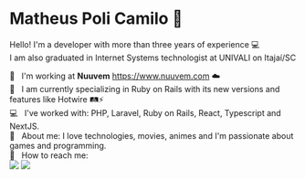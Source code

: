 # Matheus Poli Camilo 👋

Hello! I'm a developer with more than three years of experience :computer:
<br/> I am also graduated in Internet Systems technologist at UNIVALI on Itajaí/SC

:rocket:  &nbsp; I'm working at **Nuuvem** https://www.nuuvem.com ☁️
<br/> 💎  &nbsp; I am currently specializing in Ruby on Rails with its new versions and features like Hotwire 🛤⚡
<br/> 💻  &nbsp; I've worked with: PHP, Laravel, Ruby on Rails, React, Typescript and NextJS.
<br/> 💬  &nbsp; About me: I love technologies, movies, animes and I'm passionate about games and programming.
<br/> :email: &nbsp; How to reach me: <br />
<a href="https://www.linkedin.com/in/matheus-poli/" target="_blank"><img src="https://img.shields.io/badge/-LinkedIn-%230077B5?style=for-the-badge&logo=linkedin&logoColor=white" target="_blank"></a>
<a href="mailto:matheuspolicamilo@gmail.com" target="_blank"><img src="https://img.shields.io/badge/-GMAIL-c14438?style=for-the-badge&logo=gmail&logoColor=white" target="_blank"></a>
